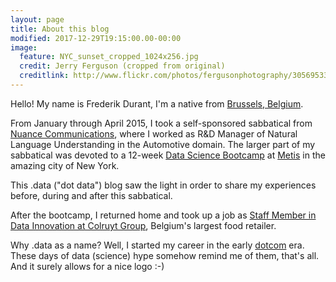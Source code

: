 ```yaml
---
layout: page
title: About this blog
modified: 2017-12-29T19:15:00.00-00:00
image:
  feature: NYC_sunset_cropped_1024x256.jpg
  credit: Jerry Ferguson (cropped from original)
  creditlink: http://www.flickr.com/photos/fergusonphotography/3056953388/
---
```


Hello! My name is Frederik Durant, I'm a native from [Brussels, Belgium][brussels].

From January through April 2015, I took a self-sponsored sabbatical from [Nuance Communications][nuance], where I worked as R&D Manager of Natural Language Understanding in the Automotive domain. The larger part of my sabbatical was devoted to a 12-week [Data Science Bootcamp][metis-datascience] at [Metis][metis] in the amazing city of New York.

This .data ("dot data") blog saw the light in order to share my experiences before, during and after this sabbatical.

After the bootcamp, I returned home and took up a job as [Staff Member in Data Innovation at Colruyt Group][colruyt], Belgium's largest food retailer.

Why .data as a name? Well, I started my career in the early [dotcom][dotcom] era. These days of data (science) hype somehow remind me of them, that's all. And it surely allows for a nice logo :-)

[brussels]: http://en.wikipedia.org/wiki/Brussels
[nuance]: http://www.nuance.com/
[metis]: http://www.thisismetis.com/
[metis-datascience]: http://www.thisismetis.com/data-science
[krash]: https://krash.io
[dotcom]: http://en.wikipedia.org/wiki/Dot-com_bubble
[colruyt]: http://frederikdurant.com/blog/changing-course/
